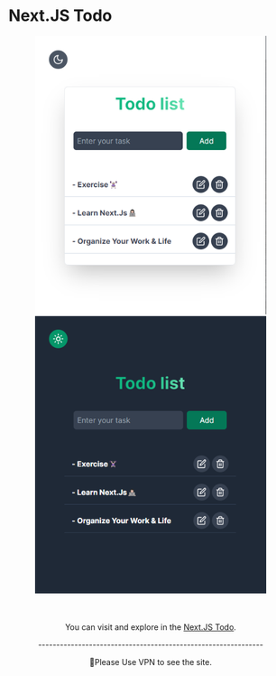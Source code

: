 
# Next.JS Todo

<div  width="100%" display="flex" align="center" justify-content="center" gap="2rem">
  <img src="public/img1.png" width="410"/>
  <img src="public/img2.png" width="410"/>
</div>

<br/>
<br/>
<p align="center">You can visit and explore in the <a href="https://nextjs-todo-beige.vercel.app/" target="_blank">Next.JS Todo</a>.</p>
<p align="center">--------------------------------------------------------------</p>
  
<p align="center">📌Please Use VPN to see the site.</p>

